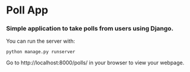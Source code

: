 # Poll App 
### Simple application to take polls from users using Django.

You can run the server with:

```terminal
python manage.py runserver
```
Go to http://localhost:8000/polls/ in your browser to view your webpage.
